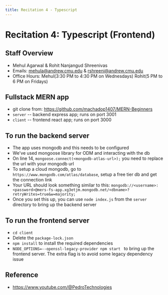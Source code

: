 ```yaml
---
title: Recitation 4 - Typescript
---
```


# Recitation 4: Typescript (Frontend)

## Staff Overview
- Mehul Agarwal & Rohit Nanjangud Shreenivas
- Emails: mehula@andrew.cmu.edu & rshreeni@andrew.cmu.edu
- Office Hours: Mehul(3:30 PM to 4:30 PM on Wednesdays) Rohit(5 PM to 6 PM on Fridays)

## Fullstack MERN app

- git clone from: https://github.com/machadop1407/MERN-Beginners
- ``server`` -- backend express app; runs on port 3001
- ``client`` -- frontend react app; runs on port 3000

## To run the backend server

- The app uses mongodb and this needs to be configured
- We've used mongoose library for ODM and interacting with the db
- On line 14, ``mongoose.connect(<mongodb-atlas-url>);`` you need to replace the url with your mongodb url
- To setup a cloud mongodb, go to ``https://www.mongodb.com/atlas/database``, setup a free tier db and get the connection link
- Your URL should look something similar to this: ``mongodb://<username>:<password>@mers-fs-app.xg3etjm.mongodb.net/<dbname>?retryWrites=true&w=majority;``
- Once you set this up, you can use ``node index.js`` from the ``server`` directory to bring up the backend server

## To run the frontend server

- ``cd client``
- Delete the ``package-lock.json``
- ``npm install`` to install the required dependencies
- ``NODE_OPTIONS=--openssl-legacy-provider npm start `` to bring up the frontend server. The extra flag is to avoid some legacy dependency issue

## Reference

- https://www.youtube.com/@PedroTechnologies